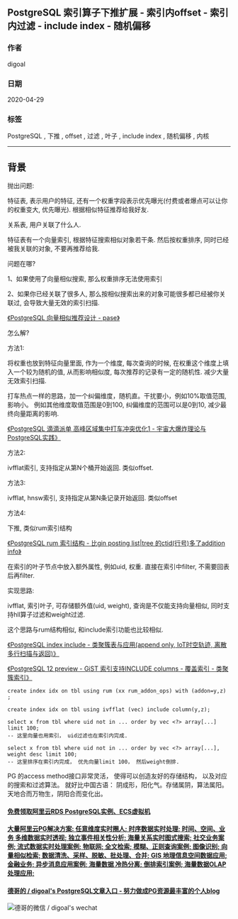 ## PostgreSQL 索引算子下推扩展 - 索引内offset - 索引内过滤 - include index - 随机偏移   
  
### 作者  
digoal  
  
### 日期  
2020-04-29  
  
### 标签  
PostgreSQL , 下推 , offset , 过滤 , 叶子 , include index , 随机偏移 , 内核     
  
----  
  
## 背景  
抛出问题:  
  
特征表, 表示用户的特征, 还有一个权重字段表示优先曝光(付费或者爆点可以让你的权重变大, 优先曝光). 根据相似特征推荐给我好友.   
  
关系表, 用户关联了什么人.   
  
特征表有一个向量索引, 根据特征搜索相似对象若干条. 然后按权重排序, 同时已经被我关联的对象, 不要再推荐给我.   
  
问题在哪?  
  
1、如果使用了向量相似搜索, 那么权重排序无法使用索引  
  
2、如果你已经关联了很多人, 那么按相似搜索出来的对象可能很多都已经被你关联过, 会导致大量无效的索引扫描.  
  
[《PostgreSQL 向量相似推荐设计 - pase》](../202004/20200424_01.md)    
  
怎么解?  
  
方法1:   
  
将权重也放到特征向量里面, 作为一个维度, 每次查询的时候, 在权重这个维度上填入一个较为随机的值, 从而影响相似度, 每次推荐的记录有一定的随机性. 减少大量无效索引扫描.   
  
打车热点一样的思路，加一个纠偏维度，随机直。干扰要小，例如10%取值范围, 影响小。 例如其他维度取值范围是0到100, 纠偏维度的范围可以是0到10, 减少最终向量距离的影响.     
  
[《PostgreSQL 滴滴派单 高峰区域集中打车冲突优化1 - 宇宙大爆炸理论与PostgreSQL实践》](../201804/20180416_02.md)    
  
方法2:   
  
ivfflat索引, 支持指定从第N个桶开始返回. 类似offset.  
  
方法3:  
  
ivfflat, hnsw索引, 支持指定从第N条记录开始返回. 类似offset  
  
方法4:  
  
下推, 类似rum索引结构  
  
[《PostgreSQL rum 索引结构 - 比gin posting list|tree 的ctid(行号)多了addition info》](../201907/20190706_01.md)    
  
在索引的叶子节点中放入额外属性, 例如uid, 权重. 直接在索引中filter, 不需要回表后再filter.   
  
实现思路:   
  
ivfflat, 索引叶子, 可存储额外值(uid, weight), 查询是不仅能支持向量相似, 同时支持hll算子过滤和weight过滤.  
  
这个思路与rum结构相似, 和include索引功能也比较相似.   
  
[《PostgreSQL index include - 类聚簇表与应用(append only, IoT时空轨迹, 离散多行扫描与返回)》](../201905/20190503_03.md)    
  
[《PostgreSQL 12 preview - GiST 索引支持INCLUDE columns - 覆盖索引 - 类聚簇索引》](../201903/20190331_08.md)    
   
```
create index idx on tbl using rum (xx rum_addon_ops) with (addon=y,z) ;

create index idx on tbl using ivfflat (vec) include column(y,z);

select x from tbl where uid not in ... order by vec <?> array[...] limit 100;
-- 这里向量也用索引， uid过滤也在索引内完成.

select x from tbl where uid not in ... order by vec <?> array[...], weight desc limit 100;
-- 这里排序在索引内完成， 优先向量limit 100， 然后weight倒排.
```
  
PG 的access method接口非常灵活， 使得可以创造友好的存储结构， 以及对应的搜索和过滤算法。 就好比中国古语： 阴成形，阳化气。存储属阴，算法属阳。天地合而万物生，阴阳合而变化出。  
  
  
      
  
  
  
  
  
  
  
  
  
  
  
  
  
  
  
  
  
#### [免费领取阿里云RDS PostgreSQL实例、ECS虚拟机](https://www.aliyun.com/database/postgresqlactivity "57258f76c37864c6e6d23383d05714ea")
  
  
#### [大量阿里云PG解决方案: 任意维度实时圈人; 时序数据实时处理; 时间、空间、业务 多维数据实时透视; 独立事件相关性分析; 海量关系实时图式搜索; 社交业务案例; 流式数据实时处理案例; 物联网; 全文检索; 模糊、正则查询案例; 图像识别; 向量相似检索; 数据清洗、采样、脱敏、批处理、合并; GIS 地理信息空间数据应用; 金融业务; 异步消息应用案例; 海量数据 冷热分离; 倒排索引案例; 海量数据OLAP处理应用;](https://yq.aliyun.com/topic/118 "40cff096e9ed7122c512b35d8561d9c8")
  
  
#### [德哥的 / digoal's PostgreSQL文章入口 - 努力做成PG资源最丰富的个人blog](https://github.com/digoal/blog/blob/master/README.md "22709685feb7cab07d30f30387f0a9ae")
  
  
![德哥的微信 / digoal's wechat](../pic/digoal_weixin.jpg "f7ad92eeba24523fd47a6e1a0e691b59")
  
